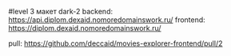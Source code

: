 #level 3
макет dark-2
backend: https://api.diplom.dexaid.nomoredomainswork.ru/
frontend: https://diplom.dexaid.nomoredomainswork.ru/

pull: https://github.com/deccaid/movies-explorer-frontend/pull/2